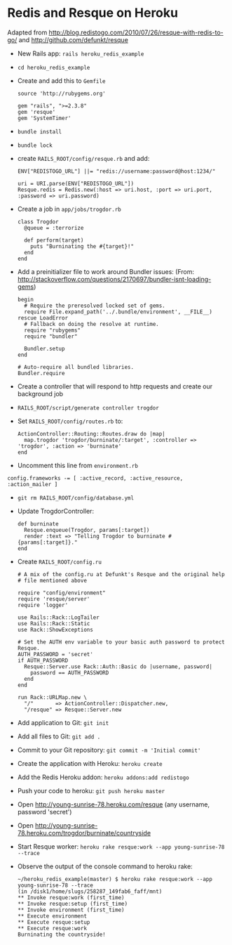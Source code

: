 # Redis and Resque on Heroku

Adapted from http://blog.redistogo.com/2010/07/26/resque-with-redis-to-go/ and http://github.com/defunkt/resque

* New Rails app: `rails heroku_redis_example`
* `cd heroku_redis_example`
* Create and add this to `Gemfile`

      source 'http://rubygems.org'

      gem "rails", ">=2.3.8"
      gem 'resque'
      gem 'SystemTimer'

* `bundle install`
* `bundle lock`

* create `RAILS_ROOT/config/resque.rb` and add: 

      ENV["REDISTOGO_URL"] ||= "redis://username:password@host:1234/"

      uri = URI.parse(ENV["REDISTOGO_URL"])
      Resque.redis = Redis.new(:host => uri.host, :port => uri.port, :password => uri.password)

* Create a job in `app/jobs/trogdor.rb`

      class Trogdor
        @queue = :terrorize
  
        def perform(target)
          puts "Burninating the #{target}!"
        end
      end

* Add a preinitializer file to work around Bundler issues: (From: http://stackoverflow.com/questions/2170697/bundler-isnt-loading-gems)

      begin
        # Require the preresolved locked set of gems.
        require File.expand_path('../.bundle/environment', __FILE__)
      rescue LoadError
        # Fallback on doing the resolve at runtime.
        require "rubygems"
        require "bundler"

        Bundler.setup
      end

      # Auto-require all bundled libraries.
      Bundler.require

* Create a controller that will respond to http requests and create our background job
* `RAILS_ROOT/script/generate controller trogdor`
* Set `RAILS_ROOT/config/routes.rb` to: 

      ActionController::Routing::Routes.draw do |map|
        map.trogdor 'trogdor/burninate/:target', :controller => 'trogdor', :action => 'burninate'
      end

* Uncomment this line from `environment.rb`

`config.frameworks -= [ :active_record, :active_resource, :action_mailer ]`

* `git rm RAILS_ROOT/config/database.yml`

* Update TrogdorController: 

      def burninate
        Resque.enqueue(Trogdor, params[:target])
        render :text => "Telling Trogdor to burninate #{params[:target]}."
      end

* Create `RAILS_ROOT/config.ru`

      # A mix of the config.ru at Defunkt's Resque and the original help
      # file mentioned above

      require "config/environment"
      require 'resque/server'
      require 'logger'

      use Rails::Rack::LogTailer
      use Rails::Rack::Static
      use Rack::ShowExceptions

      # Set the AUTH env variable to your basic auth password to protect Resque.
      AUTH_PASSWORD = 'secret'
      if AUTH_PASSWORD
        Resque::Server.use Rack::Auth::Basic do |username, password|
          password == AUTH_PASSWORD
        end
      end

      run Rack::URLMap.new \
        "/"       => ActionController::Dispatcher.new,
        "/resque" => Resque::Server.new
 
* Add application to Git: `git init`
* Add all files to Git: `git add .`
* Commit to your Git repository: `git commit -m 'Initial commit'`
* Create the application with Heroku: `heroku create`
* Add the Redis Heroku addon: `heroku addons:add redistogo`
* Push your code to heroku: `git push heroku master`
* Open http://young-sunrise-78.heroku.com/resque (any username, password 'secret')
* Open http://young-sunrise-78.heroku.com/trogdor/burninate/countryside
* Start Resque worker: `heroku rake resque:work --app young-sunrise-78 --trace`
* Observe the output of the console command to heroku rake: 

      ~/heroku_redis_example(master) $ heroku rake resque:work --app young-sunrise-78 --trace
      (in /disk1/home/slugs/258287_149fab6_faff/mnt)
      ** Invoke resque:work (first_time)
      ** Invoke resque:setup (first_time)
      ** Invoke environment (first_time)
      ** Execute environment
      ** Execute resque:setup
      ** Execute resque:work
      Burninating the countryside!

